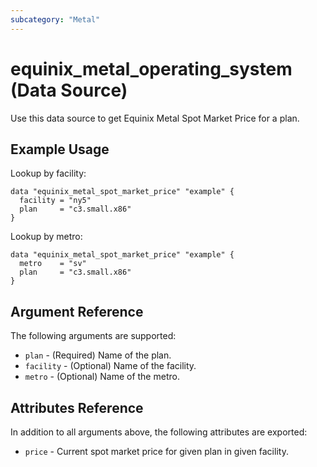 ```yaml
---
subcategory: "Metal"
---
```


# equinix_metal_operating_system (Data Source)

Use this data source to get Equinix Metal Spot Market Price for a plan.

## Example Usage

Lookup by facility:

```hcl
data "equinix_metal_spot_market_price" "example" {
  facility = "ny5"
  plan     = "c3.small.x86"
}
```

Lookup by metro:

```hcl
data "equinix_metal_spot_market_price" "example" {
  metro    = "sv"
  plan     = "c3.small.x86"
}
```

## Argument Reference

The following arguments are supported:

* `plan` - (Required) Name of the plan.
* `facility` - (Optional) Name of the facility.
* `metro` - (Optional) Name of the metro.

## Attributes Reference

In addition to all arguments above, the following attributes are exported:

* `price` - Current spot market price for given plan in given facility.
